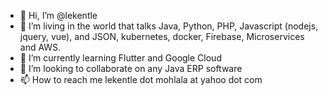 - 👋 Hi, I’m @lekentle
- 👀 I’m living in the world that talks Java, Python, PHP, Javascript (nodejs, jquery, vue), and JSON, kubernetes, docker, Firebase, Microservices and AWS.
- 🌱 I’m currently learning Flutter and Google Cloud
- 💞️ I’m looking to collaborate on any Java ERP software
- 📫 How to reach me lekentle dot mohlala at yahoo dot com

<!---
lekentle/lekentle is a ✨ special ✨ repository because its `README.md` (this file) appears on your GitHub profile.
You can click the Preview link to take a look at your changes.
--->
